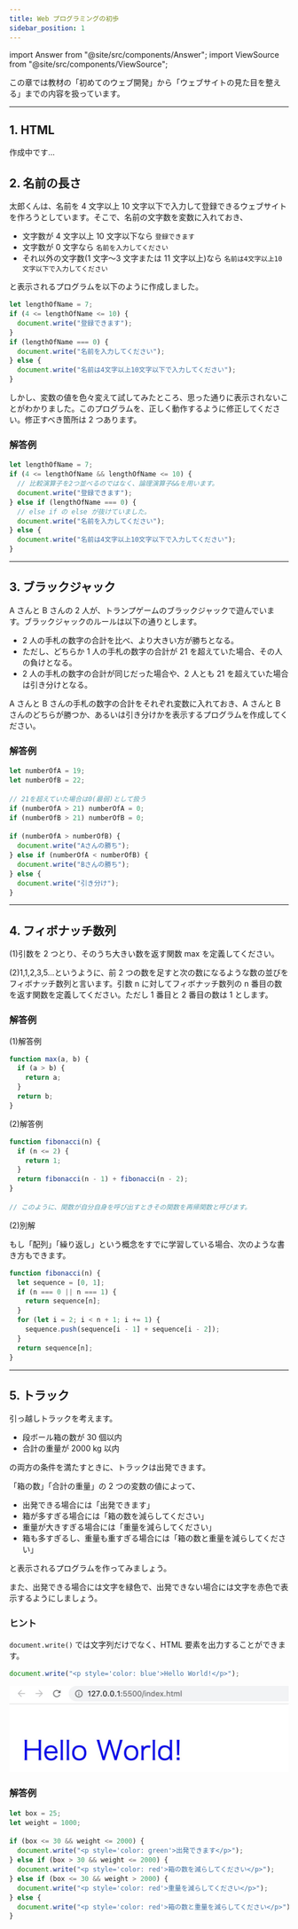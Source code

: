 ```yaml
---
title: Web プログラミングの初歩
sidebar_position: 1
---
```


import Answer from "@site/src/components/Answer";
import ViewSource from "@site/src/components/ViewSource";

この章では教材の「初めてのウェブ開発」から「ウェブサイトの見た目を整える」までの内容を扱っています。

---

## 1. HTML

作成中です...


## 2. 名前の長さ

太郎くんは、名前を 4 文字以上 10 文字以下で入力して登録できるウェブサイトを作ろうとしています。そこで、名前の文字数を変数に入れておき、

- 文字数が 4 文字以上 10 文字以下なら `登録できます`
- 文字数が 0 文字なら `名前を入力してください`
- それ以外の文字数(1 文字〜3 文字または 11 文字以上)なら `名前は4文字以上10文字以下で入力してください`

と表示されるプログラムを以下のように作成しました。

```javascript
let lengthOfName = 7;
if (4 <= lengthOfName <= 10) {
  document.write("登録できます");
}
if (lengthOfName === 0) {
  document.write("名前を入力してください");
} else {
  document.write("名前は4文字以上10文字以下で入力してください");
}
```

しかし、変数の値を色々変えて試してみたところ、思った通りに表示されないことがわかりました。このプログラムを、正しく動作するように修正してください。修正すべき箇所は 2 つあります。

### 解答例

<Answer>

```javascript
let lengthOfName = 7;
if (4 <= lengthOfName && lengthOfName <= 10) {
  // 比較演算子を2つ並べるのではなく、論理演算子&&を用います。
  document.write("登録できます");
} else if (lengthOfName === 0) {
  // else if の else が抜けていました。
  document.write("名前を入力してください");
} else {
  document.write("名前は4文字以上10文字以下で入力してください");
}
```

<ViewSource url={import.meta.url} path="_samples/length-of-name" />

</Answer>

---

## 3. ブラックジャック

A さんと B さんの 2 人が、トランプゲームのブラックジャックで遊んでいます。ブラックジャックのルールは以下の通りとします。

- 2 人の手札の数字の合計を比べ、より大きい方が勝ちとなる。
- ただし、どちらか 1 人の手札の数字の合計が 21 を超えていた場合、その人の負けとなる。
- 2 人の手札の数字の合計が同じだった場合や、2 人とも 21 を超えていた場合は引き分けとなる。

A さんと B さんの手札の数字の合計をそれぞれ変数に入れておき、A さんと B さんのどちらが勝つか、あるいは引き分けかを表示するプログラムを作成してください。

### 解答例

<Answer>

```javascript
let numberOfA = 19;
let numberOfB = 22;

// 21を超えていた場合は0(最弱)として扱う
if (numberOfA > 21) numberOfA = 0;
if (numberOfB > 21) numberOfB = 0;

if (numberOfA > numberOfB) {
  document.write("Aさんの勝ち");
} else if (numberOfA < numberOfB) {
  document.write("Bさんの勝ち");
} else {
  document.write("引き分け");
}
```

<ViewSource url={import.meta.url} path="_samples/blackjack" />

</Answer>

---

## 4. フィボナッチ数列

(1)引数を 2 つとり、そのうち大きい数を返す関数 max を定義してください。

(2)1,1,2,3,5...というように、前 2 つの数を足すと次の数になるような数の並びをフィボナッチ数列と言います。引数 n に対してフィボナッチ数列の n 番目の数を返す関数を定義してください。ただし 1 番目と 2 番目の数は 1 とします。

### 解答例

<Answer>

(1)解答例

```javascript
function max(a, b) {
  if (a > b) {
    return a;
  }
  return b;
}
```

<ViewSource url={import.meta.url} path="_samples/max" />

(2)解答例

```javascript
function fibonacci(n) {
  if (n <= 2) {
    return 1;
  }
  return fibonacci(n - 1) + fibonacci(n - 2);
}

// このように、関数が自分自身を呼び出すときその関数を再帰関数と呼びます。
```

<ViewSource url={import.meta.url} path="_samples/fibonacci/recursion" />

(2)別解

もし「配列」「繰り返し」という概念をすでに学習している場合、次のような書き方もできます。

```javascript
function fibonacci(n) {
  let sequence = [0, 1];
  if (n === 0 || n === 1) {
    return sequence[n];
  }
  for (let i = 2; i < n + 1; i += 1) {
    sequence.push(sequence[i - 1] + sequence[i - 2]);
  }
  return sequence[n];
}
```

<ViewSource url={import.meta.url} path="_samples/fibonacci/array" />

</Answer>

---

## 5. トラック

引っ越しトラックを考えます。

- 段ボール箱の数が 30 個以内
- 合計の重量が 2000 kg 以内

の両方の条件を満たすときに、トラックは出発できます。

「箱の数」「合計の重量」の 2 つの変数の値によって、

- 出発できる場合には「出発できます」
- 箱が多すぎる場合には「箱の数を減らしてください」
- 重量が大きすぎる場合には「重量を減らしてください」
- 箱も多すぎるし、重量も重すぎる場合には「箱の数と重量を減らしてください」

と表示されるプログラムを作ってみましょう。

また、出発できる場合には文字を緑色で、出発できない場合には文字を赤色で表示するようにしましょう。

### ヒント

`document.write()` では文字列だけでなく、HTML 要素を出力することができます。

```javascript title=script.js
document.write("<p style='color: blue'>Hello World!</p>");
```

![青いHello World](./blue-hello-world.jpeg)

### 解答例

<Answer>

```javascript title=script.js
let box = 25;
let weight = 1000;

if (box <= 30 && weight <= 2000) {
  document.write("<p style='color: green'>出発できます</p>");
} else if (box > 30 && weight <= 2000) {
  document.write("<p style='color: red'>箱の数を減らしてください</p>");
} else if (box <= 30 && weight > 2000) {
  document.write("<p style='color: red'>重量を減らしてください</p>");
} else {
  document.write("<p style='color: red'>箱の数と重量を減らしてください</p>");
}
```

<ViewSource url={import.meta.url} path="_samples/truck" />

</Answer>
